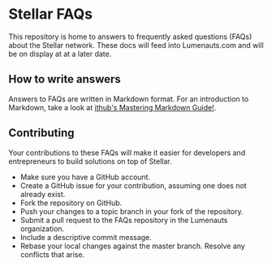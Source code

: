 # Stellar FAQs

This repository is home to answers to frequently asked questions (FAQs) about the Stellar network. These docs will feed into Lumenauts.com and will be on display at at a later date.

## How to write answers
Answers to FAQs are written in Markdown format. For an introduction to Markdown, take a look at [ithub's Mastering Markdown Guide!](https://guides.github.com/features/mastering-markdown/).

## Contributing
Your contributions to these FAQs will make it easier for developers and entrepreneurs to build solutions on top of Stellar. 
* Make sure you have a GitHub account.
* Create a GitHub issue for your contribution, assuming one does not already exist.
* Fork the repository on GitHub.
* Push your changes to a topic branch in your fork of the repository.
* Submit a pull request to the FAQs repository in the Lumenauts organization.
* Include a descriptive commit message.
* Rebase your local changes against the master branch. Resolve any conflicts that arise.
